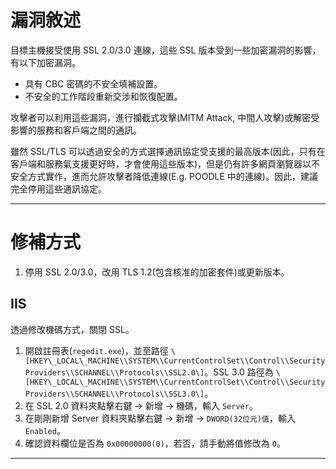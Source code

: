 # 漏洞敘述

目標主機接受使用 SSL 2.0/3.0 連線，這些 SSL 版本受到一些加密漏洞的影響，有以下加密漏洞。

- 具有 CBC 密碼的不安全填補設置。
- 不安全的工作階段重新交涉和恢復配置。

攻擊者可以利用這些漏洞，進行攔截式攻擊(MITM Attack, 中間人攻擊)或解密受影響的服務和客戶端之間的通訊。

雖然 SSL/TLS 可以透過安全的方式選擇通訊協定受支援的最高版本(因此，只有在客戶端和服務氣支援更好時，才會使用這些版本)，但是仍有許多網頁瀏覽器以不安全方式實作，進而允許攻擊者降低連線(E.g. POODLE 中的連線)。因此，建議完全停用這些通訊協定。


---

# 修補方式

1. 停用 SSL 2.0/3.0，改用 TLS 1.2(包含核准的加密套件)或更新版本。

## IIS

透過修改機碼方式，關閉 SSL。

1. 開啟註冊表(`regedit.exe`)，並至路徑 `\[HKEY\_LOCAL\_MACHINE\\SYSTEM\\CurrentControlSet\\Control\\SecurityProviders\\SCHANNEL\\Protocols\\SSL2.0\]`。SSL 3.0 路徑為 `\[HKEY\_LOCAL\_MACHINE\\SYSTEM\\CurrentControlSet\\Control\\SecurityProviders\\SCHANNEL\\Protocols\\SSL3.0\]`。
2. 在 SSL 2.0 資料夾點擊右鍵 -> 新增 -> 機碼，輸入 `Server`。
3. 在剛剛新增 Server 資料夾點擊右鍵 -> 新增 -> `DWORD(32位元)值`，輸入 `Enabled`。
4. 確認資料欄位是否為 `0x00000000(0)`，若否，請手動將值修改為 `0`。


---
